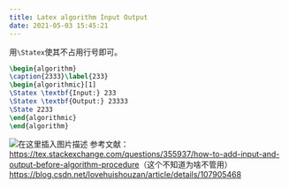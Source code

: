 ```yaml
---
title: Latex algorithm Input Output
date: 2021-05-03 15:45:21
---
```


用```\Statex```使其不占用行号即可。
```tex
\begin{algorithm}
\caption{2333}\label{233}
\begin{algorithmic}[1]
\Statex \textbf{Input:} 233
\Statex \textbf{Output:} 23333
\State 2233
\end{algorithmic}
\end{algorithm}
```

![在这里插入图片描述](https://img-blog.csdnimg.cn/20210503154253290.png)
参考文献：
<https://tex.stackexchange.com/questions/355937/how-to-add-input-and-output-before-algorithm-procedure>（这个不知道为啥不管用）
<https://blog.csdn.net/lovehuishouzan/article/details/107905468>
